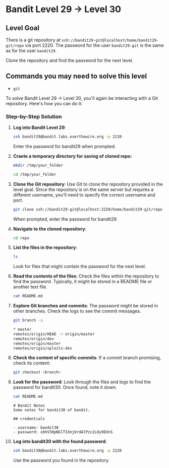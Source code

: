 # Bandit Level 29 → Level 30

## Level Goal

There is a git repository at `ssh://bandit29-git@localhost/home/bandit29-git/repo` via port 2220. The password for the user `bandit29-git` is the same as for the user `bandit29`.

Clone the repository and find the password for the next level.

## Commands you may need to solve this level

- `git`

To solve Bandit Level 29 → Level 30, you'll again be interacting with a Git repository. Here's how you can do it:

### Step-by-Step Solution

1. **Log into Bandit Level 29**:

   ```bash
   ssh bandit29@bandit.labs.overthewire.org -p 2220
   ```

   Enter the password for bandit29 when prompted.

2. **Craete a temporary directory for saving of cloned repo:**

   ```bash
   mkdir /tmp/your_folder
   ```

   ```bash
   cd /tmp/your_folder
   ```

3. **Clone the Git repository**:
   Use Git to clone the repository provided in the level goal. Since the repository is on the same server but requires a different username, you'll need to specify the correct username and port.

   ```bash
   git clone ssh://bandit29-git@localhost:2220/home/bandit29-git/repo
   ```

   When prompted, enter the password for bandit29.

4. **Navigate to the cloned repository**:

   ```bash
   cd repo
   ```

5. **List the files in the repository**:

   ```bash
   ls
   ```

   Look for files that might contain the password for the next level.

6. **Read the contents of the files**:
   Check the files within the repository to find the password. Typically, it might be stored in a README file or another text file.

   ```bash
   cat README.md
   ```

7. **Explore Git branches and commits**:
   The password might be stored in other branches. Check the logs to see the commit messages.

   ```bash
   git branch -a
   ```

   ```bash
   * master
   remotes/origin/HEAD -> origin/master
   remotes/origin/dev
   remotes/origin/master
   remotes/origin/sploits-dev
   ```

8. **Check the content of specific commits**:
   If a commit branch promising, check its content:

   ```bash
   git checkout <branch>
   ```

9. **Look for the password**:
   Look through the files and logs to find the password for bandit30. Once found, note it down.

   ```bash
   cat README.md
   ```

   ```
   # Bandit Notes
   Some notes for bandit30 of bandit.

   ## credentials

   - username: bandit30
   - password: xbhV3HpNGlTIdnjUrdAlPzc2L6y9EOnS
   ```

10. **Log into bandit30 with the found password**:
    ```bash
    ssh bandit30@bandit.labs.overthewire.org -p 2220
    ```
    Use the password you found in the repository.
